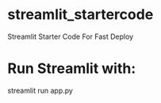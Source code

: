 # streamlit_startercode
Streamlit Starter Code For Fast Deploy

# Run Streamlit with:
streamlit run app.py

